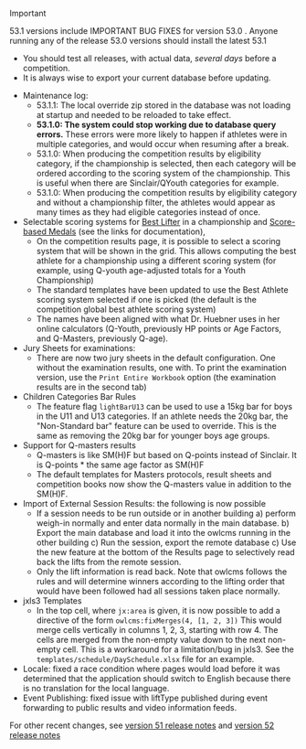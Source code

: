 > [!IMPORTANT]
>
> 53.1 versions include IMPORTANT BUG FIXES for version 53.0 . Anyone running any of the release 53.0 versions should install the latest 53.1
>
> - You should test all releases, with actual data, *several days* before a competition.
> - It is always wise to export your current database before updating.

- Maintenance log:
  - 53.1.1: The local override zip stored in the database was not loading at startup and needed to be reloaded to take effect.
  - **53.1.0: The system could stop working due to database query errors.** These errors were more likely to happen if athletes were in multiple categories, and would occur when resuming after a break.
  - 53.1.0: When producing the competition results by eligibility category, if the championship is selected, then each category will be ordered according to the scoring system of the championship. This is useful when there are Sinclair/QYouth categories for example.
  - 53.1.0: When producing the competition results by eligibility category and without a championship filter, the athletes would appear as many times as they had eligible categories instead of once.
- Selectable scoring systems for [Best Lifter](https://jflamy.github.io/owlcms4/#/ResultDocuments?id=competition-results) in a championship and [Score-based Medals](https://jflamy.github.io/owlcms4/#/ScoreBasedCompetitions) (see the links for documentation),
  - On the competition results page, it is possible to select a scoring system that will be shown in the grid.  This allows computing the best athlete for a championship using a different scoring system (for example, using Q-youth age-adjusted totals for a Youth Championship)
  - The standard templates have been updated to use the Best Athlete scoring system selected if one is picked (the default is the competition global best athlete scoring system)
  - The names have been aligned with what Dr. Huebner uses in her online calculators (Q-Youth, previously HP points or Age Factors, and Q-Masters, previously Q-age).
- Jury Sheets for examinations:
  - There are now two jury sheets in the default configuration.  One without the examination results, one with.  To print the examination version, use the `Print Entire Workbook` option (the examination results are in the second tab)
- Children Categories Bar Rules
  - The feature flag `lightBarU13` can be used to use a 15kg bar for boys in the U11 and U13 categories.  If an athlete needs the 20kg bar, the "Non-Standard bar" feature can be used to override. This is the same as removing the 20kg bar for younger boys age groups. 
- Support for Q-masters results
  - Q-masters is like SM(H)F but based on Q-points instead of Sinclair.  It is Q-points * the same age factor as SM(H)F
  - The default templates for Masters protocols, result sheets and competition books now show the Q-masters value in addition to the SM(H)F.
- Import of External Session Results: the following is now possible
  - If a session needs to be run outside or in another building a) perform weigh-in normally and enter data normally in the main database. b) Export the main database and load it into the owlcms running in the other building c) Run the session, export the remote database c) Use the new feature at the bottom of the Results page to selectively read back the lifts from the remote session.
  - Only the lift information is read back.  Note that owlcms follows the rules and will determine winners according to the lifting order that would have been followed had all sessions taken place normally.
- jxls3 Templates
  - In the top cell, where `jx:area` is given, it is now possible to add a directive of the form `owlcms:fixMerges(4, [1, 2, 3])`  This would merge cells vertically in columns 1, 2, 3, starting with row 4.  The cells are merged from the non-empty value down to the next non-empty cell.  This is a workaround for a limitation/bug in jxls3.  See the `templates/schedule/DaySchedule.xlsx` file for an example.
- Locale: fixed a race condition where pages would load before it was determined that the application should switch to English because there is no translation for the local language.
- Event Publishing: fixed issue with liftType published during event forwarding to public results and video information feeds.

For other recent changes, see [version 51 release notes](https://github.com/owlcms/owlcms4/releases/tag/50.0.0) and [version 52 release notes](https://github.com/owlcms/owlcms4/releases/tag/52.0.6)
